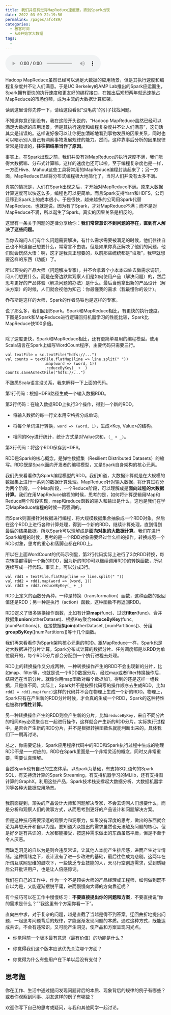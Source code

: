 ```yaml
---
title: 我们并没有觉得MapReduce速度慢，直到Spark出现
date: 2022-03-09 22:19:50
permalink: /pages/afc489/
categories:
  - 极客时间
  - 从0开始学大数据
tags:
  - 
---
```

<audio title="12.我们并没有觉得MapReduce速度慢，直到Spark出现" src="https://static001.geekbang.org/resource/audio/4c/20/4c8e69e780760457ea3c45553b9fe020.mp3" controls="controls"></audio> 
<p>Hadoop MapReduce虽然已经可以满足大数据的应用场景，但是其执行速度和编程复杂度并不让人们满意。于是UC Berkeley的AMP Lab推出的Spark应运而生，Spark拥有更快的执行速度和更友好的编程接口，在推出后短短两年就迅速抢占MapReduce的市场份额，成为主流的大数据计算框架。</p><p>读到这里请你先停一下，请给这段看似“没毛病”的引子找找问题。</p><p>不知道你意识到没有，我在这段开头说的，“Hadoop MapReduce虽然已经可以满足大数据的应用场景，但是其执行速度和编程复杂度并不让人们满意”，这句话其实是错误的。这样说好像可以让你更加清晰地看到事物发展的因果关系，同时也可以暗示别人自己有洞察事物发展规律的能力。然而，这种靠事后分析的因果规律常常是错误的，<strong>往往把结果当作了原因</strong>。</p><p>事实上，在Spark出现之前，我们并没有对MapReduce的执行速度不满，我们觉得大数据嘛、分布式计算嘛，这样的速度也还可以啦。至于编程复杂度也是一样，一方面Hive、Mahout这些工具将常用的MapReduce编程封装起来了；另一方面，MapReduce已经将分布式编程极大地简化了，当时人们并没有太多不满。</p><!-- [[[read_end]]] --><p>真实的情况是，人们在Spark出现之后，才开始对MapReduce不满。原来大数据计算速度可以快这么多，编程也可以更简单。而且Spark支持Yarn和HDFS，公司迁移到Spark上的成本很小，于是很快，越来越多的公司用Spark代替MapReduce。也就是说，因为有了Spark，才对MapReduce不满；而不是对MapReduce不满，所以诞生了Spark。真实的因果关系是相反的。</p><p>这里有一条关于问题的定律分享给你：<strong>我们常常意识不到问题的存在，直到有人解决了这些问题。</strong></p><p>当你去询问人们有什么问题需要解决，有什么需求需要被满足的时候，他们往往自己也不知道自己想要什么，常常言不由衷。但是如果你真正解决了他们的问题，他们就会恍然大悟：啊，这才是我真正想要的，以前那些统统都是“垃圾”，我早就想要这样的东西（功能）了。</p><p>所以顶尖的产品大师（问题解决专家），并不会拿着个小本本四处去做需求调研，问人们想要什么。而是在旁边默默观察人们是如何使用产品（解决问题）的，然后思考更好的产品体验（解决问题的办法）是什么。最后当他拿出新的产品设计（解决方案）的时候，人们就会视他为知己：你最懂我的需求（我最懂你的设计）。</p><p>乔布斯是这样的大师，Spark的作者马铁也是这样的专家。</p><p>说了那么多，我们回到Spark。Spark和MapReduce相比，有更快的执行速度。下图是Spark和MapReduce进行逻辑回归机器学习的性能比较，Spark比MapReduce快100多倍。</p><p><img src="https://static001.geekbang.org/resource/image/8d/82/8ddcf04a70141da96e83cb07b8969c82.png" alt=""></p><p>除了速度更快，Spark和MapReduce相比，还有更简单易用的编程模型。使用Scala语言在Spark上编写WordCount程序，主要代码只需要三行。</p><pre><code>val textFile = sc.textFile(&quot;hdfs://...&quot;)
val counts = textFile.flatMap(line =&gt; line.split(&quot; &quot;))
                 .map(word =&gt; (word, 1))
                 .reduceByKey(_ + _)
counts.saveAsTextFile(&quot;hdfs://...&quot;)
</code></pre><p>不熟悉Scala语言没关系，我来解释一下上面的代码。</p><p>第1行代码：根据HDFS路径生成一个输入数据RDD。</p><p>第2行代码：在输入数据RDD上执行3个操作，得到一个新的RDD。</p><ul>
<li>
<p>将输入数据的每一行文本用空格拆分成单词。</p>
</li>
<li>
<p>将每个单词进行转换，<code>word =&gt; (word, 1)</code>，生成&lt;Key, Value&gt;的结构。</p>
</li>
<li>
<p>相同的Key进行统计，统计方式是对Value求和，<code>(_ + _)</code>。</p>
</li>
</ul><p>第3行代码：将这个RDD保存到HDFS。</p><p>RDD是Spark的核心概念，是弹性数据集（Resilient Distributed Datasets）的缩写。RDD既是Spark面向开发者的编程模型，又是Spark自身架构的核心元素。</p><p>我们先来看看作为Spark编程模型的RDD。我们知道，大数据计算就是在大规模的数据集上进行一系列的数据计算处理。MapReduce针对输入数据，将计算过程分为两个阶段，一个Map阶段，一个Reduce阶段，可以理解成是<strong>面向过程的大数据计算</strong>。我们在用MapReduce编程的时候，思考的是，如何将计算逻辑用Map和Reduce两个阶段实现，map和reduce函数的输入和输出是什么，这也是我们在学习MapReduce编程的时候一再强调的。</p><p>而Spark则直接针对数据进行编程，将大规模数据集合抽象成一个RDD对象，然后在这个RDD上进行各种计算处理，得到一个新的RDD，继续计算处理，直到得到最后的结果数据。所以Spark可以理解成是<strong>面向对象的大数据计算</strong>。我们在进行Spark编程的时候，思考的是一个RDD对象需要经过什么样的操作，转换成另一个RDD对象，思考的重心和落脚点都在RDD上。</p><p>所以在上面WordCount的代码示例里，第2行代码实际上进行了3次RDD转换，每次转换都得到一个新的RDD，因为新的RDD可以继续调用RDD的转换函数，所以连续写成一行代码。事实上，可以分成3行。</p><pre><code>val rdd1 = textFile.flatMap(line =&gt; line.split(&quot; &quot;))
val rdd2 = rdd1.map(word =&gt; (word, 1))
val rdd3 = rdd2.reduceByKey(_ + _)
</code></pre><p>RDD上定义的函数分两种，一种是转换（transformation）函数，这种函数的返回值还是RDD；另一种是执行（action）函数，这种函数不再返回RDD。</p><p>RDD定义了很多转换操作函数，比如有计算<strong>map</strong>(func)、过滤<strong>filter</strong>(func)、合并数据集<strong>union</strong>(otherDataset)、根据Key聚合<strong>reduceByKey</strong>(func, [numPartitions])、连接数据集<strong>join</strong>(otherDataset, [numPartitions])、分组<strong>groupByKey</strong>([numPartitions])等十几个函数。</p><p>我们再来看看作为Spark架构核心元素的RDD。跟MapReduce一样，Spark也是对大数据进行分片计算，Spark分布式计算的数据分片、任务调度都是以RDD为单位展开的，每个RDD分片都会分配到一个执行进程去处理。</p><p>RDD上的转换操作又分成两种，一种转换操作产生的RDD不会出现新的分片，比如map、filter等，也就是说一个RDD数据分片，经过map或者filter转换操作后，结果还在当前分片。就像你用map函数对每个数据加1，得到的还是这样一组数据，只是值不同。实际上，Spark并不是按照代码写的操作顺序去生成RDD，比如<code>rdd2 = rdd1.map(func)</code>这样的代码并不会在物理上生成一个新的RDD。物理上，Spark只有在产生新的RDD分片时候，才会真的生成一个RDD，Spark的这种特性也被称作<strong>惰性计算</strong>。</p><p>另一种转换操作产生的RDD则会产生新的分片，比如<code>reduceByKey</code>，来自不同分片的相同Key必须聚合在一起进行操作，这样就会产生新的RDD分片。实际执行过程中，是否会产生新的RDD分片，并不是根据转换函数名就能判断出来的，具体我们下一期再讨论。</p><p>总之，你需要记住，Spark应用程序代码中的RDD和Spark执行过程中生成的物理RDD不是一一对应的，RDD在Spark里面是一个非常灵活的概念，同时又非常重要，需要认真理解。</p><p>当然Spark也有自己的生态体系，以Spark为基础，有支持SQL语句的Spark SQL，有支持流计算的Spark Streaming，有支持机器学习的MLlib，还有支持图计算的GraphX。利用这些产品，Spark技术栈支撑起大数据分析、大数据机器学习等各种大数据应用场景。</p><p><img src="https://static001.geekbang.org/resource/image/38/0f/3894be10797c657af3a54bc278ab780f.png" alt=""></p><p>我前面提到，顶尖的产品设计大师和问题解决专家，不会去询问人们想要什么，而是分析和观察人们的做事方式，从而思考到更好的产品设计和问题解决方案。</p><p>但是这种技巧需要深邃的观察力和洞察力，如果没有深度的思考，做出的东西就会沦为异想天开和自以为是。要知道大众提出的需求虽然也无法触及问题的核心，但是好歹是有共识的，大家都能接受，按这种需求做出的东西虽然平庸，但是不至于令人厌恶。</p><p>而缺乏洞见的自以为是则会违反常识，让其他人本能产生排斥感，进而产生对立情绪。这种情绪之下，设计没有了进一步改进的基础，最后往往成为悲剧。这两年在所谓互联网思维的鼓吹下，一些缺乏专业技能的人，天马行空创造需求，受到质疑后公开批评用户，也是让人倍感惊诧。</p><p>我们在自己的工作中，作为一个不是顶尖大师的产品经理或工程师，如何做到既不自以为是，又能逐渐摆脱平庸，进而慢慢向大师的方向靠近呢？</p><p>有个技巧可以在工作中慢慢练习：<strong>不要直接提出你的问题和方案</strong>，不要直接说“你的需求是什么？”“我这里有个方案你看一下”。</p><p>直向曲中求，对于复杂的问题，越是直截了当越是得不到答案。迂回曲折地提出问题，一起思考问题背后的规律，才能逐渐发现问题的本质。通过这种方式，既能达成共识，不会有违常识，又可能产生洞见，使产品和方案呈现闪光点。</p><ul>
<li>
<p>你觉得前一个版本最有意思（最有价值）的功能是什么？</p>
</li>
<li>
<p>你觉得我们这个版本应该优先关注哪个方面？</p>
</li>
<li>
<p>你觉得为什么有些用户在下单以后没有支付？</p>
</li>
</ul><h2>思考题</h2><p>你在工作、生活中通过提问发现问题背后的本质、现象背后的规律的例子有哪些？或者你观察到同事、朋友这样的例子有哪些？</p><p>欢迎你写下自己的思考或疑问，与我和其他同学一起讨论。</p><p></p>